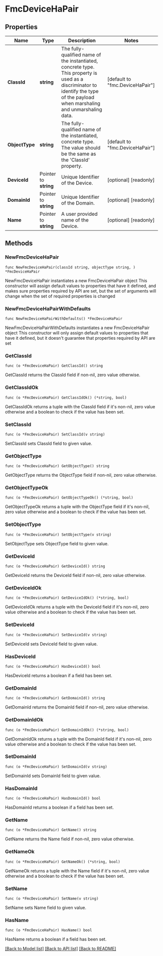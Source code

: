 # FmcDeviceHaPair

## Properties

Name | Type | Description | Notes
------------ | ------------- | ------------- | -------------
**ClassId** | **string** | The fully-qualified name of the instantiated, concrete type. This property is used as a discriminator to identify the type of the payload when marshaling and unmarshaling data. | [default to "fmc.DeviceHaPair"]
**ObjectType** | **string** | The fully-qualified name of the instantiated, concrete type. The value should be the same as the &#39;ClassId&#39; property. | [default to "fmc.DeviceHaPair"]
**DeviceId** | Pointer to **string** | Unique Identifier of the Device. | [optional] [readonly] 
**DomainId** | Pointer to **string** | Unique Identifier of the Domain. | [optional] [readonly] 
**Name** | Pointer to **string** | A user provided name of the Device. | [optional] [readonly] 

## Methods

### NewFmcDeviceHaPair

`func NewFmcDeviceHaPair(classId string, objectType string, ) *FmcDeviceHaPair`

NewFmcDeviceHaPair instantiates a new FmcDeviceHaPair object
This constructor will assign default values to properties that have it defined,
and makes sure properties required by API are set, but the set of arguments
will change when the set of required properties is changed

### NewFmcDeviceHaPairWithDefaults

`func NewFmcDeviceHaPairWithDefaults() *FmcDeviceHaPair`

NewFmcDeviceHaPairWithDefaults instantiates a new FmcDeviceHaPair object
This constructor will only assign default values to properties that have it defined,
but it doesn't guarantee that properties required by API are set

### GetClassId

`func (o *FmcDeviceHaPair) GetClassId() string`

GetClassId returns the ClassId field if non-nil, zero value otherwise.

### GetClassIdOk

`func (o *FmcDeviceHaPair) GetClassIdOk() (*string, bool)`

GetClassIdOk returns a tuple with the ClassId field if it's non-nil, zero value otherwise
and a boolean to check if the value has been set.

### SetClassId

`func (o *FmcDeviceHaPair) SetClassId(v string)`

SetClassId sets ClassId field to given value.


### GetObjectType

`func (o *FmcDeviceHaPair) GetObjectType() string`

GetObjectType returns the ObjectType field if non-nil, zero value otherwise.

### GetObjectTypeOk

`func (o *FmcDeviceHaPair) GetObjectTypeOk() (*string, bool)`

GetObjectTypeOk returns a tuple with the ObjectType field if it's non-nil, zero value otherwise
and a boolean to check if the value has been set.

### SetObjectType

`func (o *FmcDeviceHaPair) SetObjectType(v string)`

SetObjectType sets ObjectType field to given value.


### GetDeviceId

`func (o *FmcDeviceHaPair) GetDeviceId() string`

GetDeviceId returns the DeviceId field if non-nil, zero value otherwise.

### GetDeviceIdOk

`func (o *FmcDeviceHaPair) GetDeviceIdOk() (*string, bool)`

GetDeviceIdOk returns a tuple with the DeviceId field if it's non-nil, zero value otherwise
and a boolean to check if the value has been set.

### SetDeviceId

`func (o *FmcDeviceHaPair) SetDeviceId(v string)`

SetDeviceId sets DeviceId field to given value.

### HasDeviceId

`func (o *FmcDeviceHaPair) HasDeviceId() bool`

HasDeviceId returns a boolean if a field has been set.

### GetDomainId

`func (o *FmcDeviceHaPair) GetDomainId() string`

GetDomainId returns the DomainId field if non-nil, zero value otherwise.

### GetDomainIdOk

`func (o *FmcDeviceHaPair) GetDomainIdOk() (*string, bool)`

GetDomainIdOk returns a tuple with the DomainId field if it's non-nil, zero value otherwise
and a boolean to check if the value has been set.

### SetDomainId

`func (o *FmcDeviceHaPair) SetDomainId(v string)`

SetDomainId sets DomainId field to given value.

### HasDomainId

`func (o *FmcDeviceHaPair) HasDomainId() bool`

HasDomainId returns a boolean if a field has been set.

### GetName

`func (o *FmcDeviceHaPair) GetName() string`

GetName returns the Name field if non-nil, zero value otherwise.

### GetNameOk

`func (o *FmcDeviceHaPair) GetNameOk() (*string, bool)`

GetNameOk returns a tuple with the Name field if it's non-nil, zero value otherwise
and a boolean to check if the value has been set.

### SetName

`func (o *FmcDeviceHaPair) SetName(v string)`

SetName sets Name field to given value.

### HasName

`func (o *FmcDeviceHaPair) HasName() bool`

HasName returns a boolean if a field has been set.


[[Back to Model list]](../README.md#documentation-for-models) [[Back to API list]](../README.md#documentation-for-api-endpoints) [[Back to README]](../README.md)


